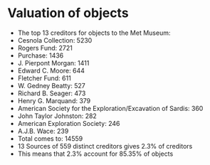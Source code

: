# Valuation of objects
- The top 13 creditors for objects to the Met Museum:
 - Cesnola Collection: 5230
 - Rogers Fund: 2721
 - Purchase: 1436
 - J. Pierpont Morgan: 1411
 - Edward C. Moore: 644
 - Fletcher Fund: 611
 - W. Gedney Beatty: 527
 - Richard B. Seager: 473
 - Henry G. Marquand: 379
 - American Society for the Exploration/Excavation of Sardis: 360
 - John Taylor Johnston: 282
 - American Exploration Society: 246
 - A.J.B. Wace: 239
- Total comes to: 14559
- 13 Sources of 559 distinct creditors gives 2.3% of creditors 
- This means that 2.3% account for 85.35% of objects